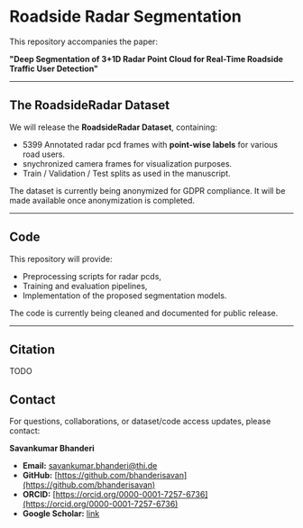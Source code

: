 # Roadside Radar Segmentation

This repository accompanies the paper:

**"Deep Segmentation of 3+1D Radar Point Cloud for Real-Time Roadside Traffic User Detection"**  

---

## The RoadsideRadar Dataset
We will release the **RoadsideRadar Dataset**, containing:
- 5399 Annotated radar pcd frames with **point-wise labels** for various road users.
- snychronized camera frames for visualization purposes.
- Train / Validation / Test splits as used in the manuscript.

The dataset is currently being anonymized for GDPR compliance. It will be made available once anonymization is completed.  

---

## Code
This repository will provide:
- Preprocessing scripts for radar pcds,
- Training and evaluation pipelines,
- Implementation of the proposed segmentation models.

The code is currently being cleaned and documented for public release.  

---

## Citation

TODO


## Contact

For questions, collaborations, or dataset/code access updates, please contact:  

**Savankumar Bhanderi**  

- **Email:** [savankumar.bhanderi@thi.de](mailto:savankumar.bhanderi@thi.de)  
- **GitHub:** [https://github.com/bhanderisavan](https://github.com/bhanderisavan)  
- **ORCID:** [https://orcid.org/0000-0001-7257-6736](https://orcid.org/0000-0001-7257-6736)  
- **Google Scholar:** [link]([https://scholar.google.com/](https://scholar.google.com/citations?user=p0775gsAAAAJ&hl=de&authuser=1))
